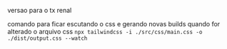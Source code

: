 versao para o tx renal

comando para ficar escutando o css e gerando novas builds quando for alterado o arquivo css
``` npx tailwindcss -i ./src/css/main.css -o ./dist/output.css --watch ```

